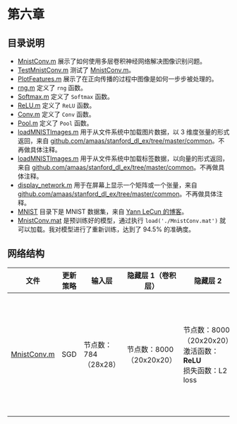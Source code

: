 # 第六章

## 目录说明

- [MnistConv.m](./MnistConv.m) 展示了如何使用多层卷积神经网络解决图像识别问题。
- [TestMnistConv.m](./TestMnistConv.m) 测试了 [MnistConv.m](./MnistConv.m)。
- [PlotFeatures.m](./PlotFeatures.m) 展示了在正向传播的过程中图像是如何一步步被处理的。
- [rng.m](./rng.m) 定义了 `rng` 函数。
- [Softmax.m](./Softmax.m) 定义了 `Softmax` 函数。
- [ReLU.m](./ReLU.m) 定义了 `ReLU` 函数。
- [Conv.m](./Conv.m) 定义了 `Conv` 函数。
- [Pool.m](./Pool.m) 定义了 `Pool` 函数。
- [loadMNISTImages.m](./loadMNISTImages.m) 用于从文件系统中加载图片数据，以 3 维度张量的形式返回，来自 [github.com/amaas/stanford_dl_ex/tree/master/common](https://github.com/amaas/stanford_dl_ex/tree/master/common)。不再做具体注释。
- [loadMNISTImages.m](./loadMNISTImages.m) 用于从文件系统中加载标签数据，以向量的形式返回，来自 [github.com/amaas/stanford_dl_ex/tree/master/common](https://github.com/amaas/stanford_dl_ex/tree/master/common)。不再做具体注释。
- [display_network.m](./display_network.m) 用于在屏幕上显示一个矩阵或一个张量，来自 [github.com/amaas/stanford_dl_ex/tree/master/common](https://github.com/amaas/stanford_dl_ex/tree/master/common)。不再做具体注释。
- [MNIST](./MNIST/) 目录下是 MNIST 数据集，来自 [Yann LeCun 的博客](http://yann.lecun.com/exdb/mnist/)。
- [MnistConv.mat](./MnistConv.mat) 是预训练好的模型，通过执行 `load('./MnistConv.mat')` 就可以加载。我对模型进行了重新训练，达到了 94.5% 的准确度。

## 网络结构

| 文件                         | 更新策略 | 输入层               | 隐藏层 1（卷积层）       | 隐藏层 2                                                              | 隐藏层 3（池化层）       | 隐藏层 4     | 隐藏层 5                                                 | 输出层                                                                    |
| ---------------------------- | -------- | -------------------- | ------------------------ | --------------------------------------------------------------------- | ------------------------ | ------------ | -------------------------------------------------------- | ------------------------------------------------------------------------- |
| [MnistConv.m](./MnistConv.m) | SGD      | 节点数：784（28x28） | 节点数：8000（20x20x20） | 节点数：8000（20x20x20）<br/>激活函数：**ReLU**<br/>损失函数：L2 loss | 节点数：2000（10x10x20） | 节点数：2000 | 节点数：100<br/>激活函数：**ReLU**<br/>损失函数：L2 loss | 节点数：10<br/>激活函数：**softmax**<br/>损失函数：**cross entropy loss** |
